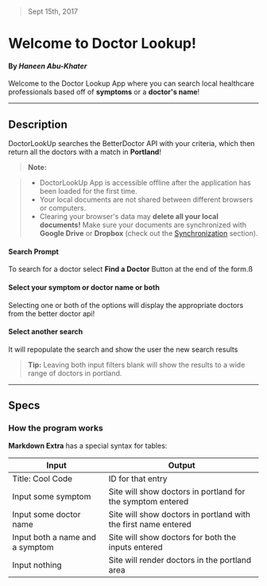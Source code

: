> Sept 15th, 2017

Welcome to Doctor Lookup!
===================
#### By _**Haneen Abu-Khater**_

Welcome to the Doctor Lookup App where you can search local healthcare professionals based off of **symptoms** or a **doctor's name**!


----------


Description
-------------

DoctorLookUp searches the BetterDoctor API with your criteria, which then return all the doctors with a match in **Portland**!

> **Note:**

> - DoctorLookUp App is accessible offline after the application has been loaded for the first time.
> - Your local documents are not shared between different browsers or computers.
> - Clearing your browser's data may **delete all your local documents!** Make sure your documents are synchronized with **Google Drive** or **Dropbox** (check out the [<i class="icon-refresh"></i> Synchronization](#synchronization) section).

#### <i class="icon-file"></i> Search Prompt

To search for a doctor select <i class="icon-folder-open"></i> **Find a Doctor** Button at the end of the form.ß
 <!-- ![Alt text](https://github.com/haneenabu/StartupTracker/blob/master/src/main/resources/public/images/create-event.png) -->

#### <i class="icon-folder-open"></i> Select your symptom or doctor name or both

Selecting one or both of the options will display the appropriate doctors from the better doctor api!

 <!-- ![Alt text](https://github.com/haneenabu/StartupTracker/blob/master/src/main/resources/public/images/Switch.png) -->

#### <i class="icon-trash"></i> Select another search

It will repopulate the search and show the user the new search results 
 <!-- ![Alt text](https://github.com/haneenabu/StartupTracker/blob/master/src/main/resources/public/images/Delete.png) -->

> **Tip:** Leaving both input filters blank will show the results to a wide range of doctors in portland.

----------


Specs
--------------------


### How the program works

**Markdown Extra** has a special syntax for tables:

Input     | Output
-------- | ---
 Title: Cool Code | ID for that entry
 Input some symptom | Site will show doctors in portland for the symptom entered
 Input some doctor name    | Site will show doctors in portland with the first name entered 
 Input both a name and a symptom | Site will show doctors for both the inputs entered 
 Input nothing | Site will render doctors in the portland area 


